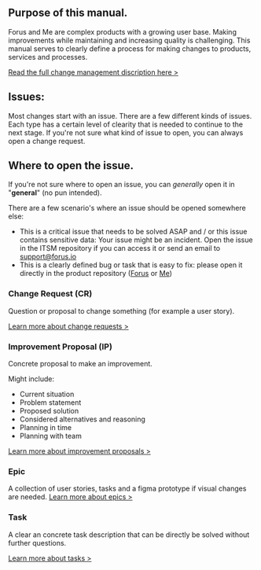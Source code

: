## Purpose of this manual.

Forus and Me are complex products with a growing user base. Making improvements while maintaining and increasing quality is challenging. This manual serves to clearly define a process for making changes to products, services and processes.

[Read the full change management discription here >](https://github.com/teamforus/general/blob/develop/manuals/development/change-management-full.md)

## Issues:

Most changes start with an issue. There are a few different kinds of issues. Each type has a certain level of clearity that is needed to continue to the next stage. If you're not sure what kind of issue to open, you can always open a change request.

## Where to open the issue.

If you're not sure where to open an issue, you can _generally_ open it in "**general**" (no pun intended). 

There are a few scenario's where an issue should be opened somewhere else:

- This is a critical issue that needs to be solved ASAP and / or this issue contains sensitive data: Your issue might be an incident. Open the issue in the ITSM repository if you can access it or send an email to support@forus.io
- This is a clearly defined bug or task that is easy to fix: please open it directly in the product repository ([Forus](https://github.com/teamforus/forus/issues) or [Me](https://github.com/teamforus/me/issues))


### Change Request (CR)
Question or proposal to change something (for example a user story).

[Learn more about change requests >]()

### Improvement Proposal (IP)
Concrete proposal to make an improvement.

Might include:
- Current situation
- Problem statement
- Proposed solution
- Considered alternatives and reasoning
- Planning in time
- Planning with team

[Learn more about improvement proposals >]()

### Epic
A collection of user stories, tasks and a figma prototype if visual changes are needed.
[Learn more about epics >]()

### Task
A clear an concrete task description that can be directly be solved without further questions.

[Learn more about tasks >]()


